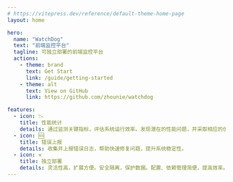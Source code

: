 ```yaml
---
# https://vitepress.dev/reference/default-theme-home-page
layout: home

hero:
  name: "WatchDog"
  text: "前端监控平台"
  tagline: 可独立部署的前端监控平台
  actions:
    - theme: brand
      text: Get Start
      link: /guide/getting-started
    - theme: alt
      text: View on GitHub
      link: https://github.com/zhounie/watchdog

features:
  - icon: 📉
    title: 性能统计
    details: 通过监测关键指标，评估系统运行效率。发现潜在的性能问题，并采取相应的优化措施，提供更好的用户体验和高效的服务。
  - icon: 🆘
    title: 错误上报
    details: 收集并上报错误日志，帮助快速修复问题，提升系统稳定性。
  - icon: ⚒
    title: 独立部署
    details: 灵活性高，扩展方便。安全隔离，保护数据。配置、依赖管理简便，提高效率。优化应用开发和维护。
---
```


